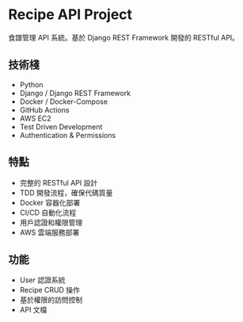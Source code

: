 # Recipe API Project

食譜管理 API 系統。基於 Django REST Framework 開發的 RESTful API。

## 技術棧

- Python
- Django / Django REST Framework
- Docker / Docker-Compose
- GitHub Actions
- AWS EC2
- Test Driven Development
- Authentication & Permissions

## 特點

- 完整的 RESTful API 設計
- TDD 開發流程，確保代碼質量
- Docker 容器化部署
- CI/CD 自動化流程
- 用戶認證和權限管理
- AWS 雲端服務部署

## 功能

- User 認證系統
- Recipe CRUD 操作
- 基於權限的訪問控制
- API 文檔
